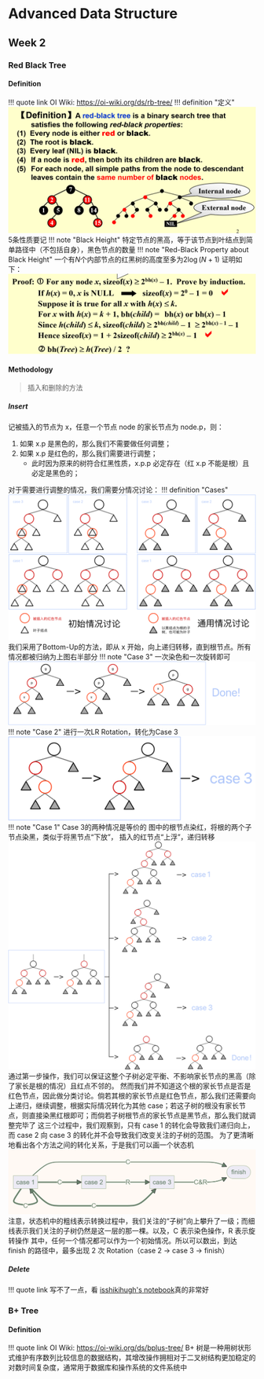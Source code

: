 # Advanced Data Structure
## Week 2

### Red Black Tree
#### Definition
!!! quote link
    OI Wiki: https://oi-wiki.org/ds/rb-tree/
!!! definition "定义"
    ![alt text](image-5.png)
    5条性质要记
    !!! note "Black Height"
        特定节点的黑高，等于该节点到叶结点到简单路径中（不包括自身），黑色节点的数量
    !!! note "Red-Black Property about Black Height"
        一个有$N$个内部节点的红黑树的高度至多为$2\log(N+1)$
        证明如下：
        ![alt text](image-6.png)
#### Methodology
> 插入和删除的方法
##### Insert
记被插入的节点为 x，任意一个节点 node 的家长节点为 node.p，则：

1. 如果 x.p 是黑色的，那么我们不需要做任何调整；
2. 如果 x.p 是红色的，那么我们需要进行调整；
    - 此时因为原来的树符合红黑性质，x.p.p 必定存在（红 x.p 不能是根）且必定是黑色的；

对于需要进行调整的情况，我们需要分情况讨论：
!!! definition "Cases"
    ![alt text](image-7.png)
    我们采用了Bottom-Up的方法，即从 x 开始，向上递归转移，直到根节点。所有情况都被归纳为上图右半部分
    !!! note "Case 3"
        一次染色和一次旋转即可
        ![alt text](image-8.png)
    !!! note "Case 2"
        进行一次LR Rotation，转化为Case 3
        ![alt text](image-9.png)
    !!! note "Case 1"
        Case 3的两种情况是等价的
        图中的根节点染红，将根的两个子节点染黑，类似于将黑节点“下放”， 插入的红节点“上浮”，递归转移
        ![alt text](image-10.png)
        通过第一步操作，我们可以保证这整个子树必定平衡、不影响家长节点的黑高（除了家长是根的情况）且红点不邻的。
        然而我们并不知道这个根的家长节点是否是红色节点，因此做分类讨论。倘若其根的家长节点是红色节点，那么我们还需要向上递归，继续调整，根据实际情况转化为其他 case；若这子树的根没有家长节点，则直接染黑红根即可；而倘若子树根节点的家长节点是黑节点，那么我们就调整完毕了
    这三个过程中，我们观察到，只有 case 1 的转化会导致我们递归向上，而 case 2 向 case 3 的转化并不会导致我们改变关注的子树的范围。
    为了更清晰地看出各个方法之间的转化关系，于是我们可以画一个状态机
    ![alt text](image-11.png)
    注意，状态机中的粗线表示转换过程中，我们关注的“子树”向上攀升了一级；而细线表示我们关注的子树仍然是这一层的那一棵。以及，C 表示染色操作，R 表示旋转操作
    其中，任何一个情况都可以作为一个初始情况。所以可以数出，到达 finish 的路径中，最多出现 2 次 Rotation（case 2 -> case 3 -> finish）
##### Delete
!!! quote link
    写不了一点，看 [isshikihugh's notebook](https://note.isshikih.top/cour_note/D2CX_AdvancedDataStructure/Lec02/#%E5%88%A0%E9%99%A4)真的非常好

### B+ Tree

#### Definition
!!! quote link
    OI Wiki: https://oi-wiki.org/ds/bplus-tree/
B+ 树是一种用树状形式维护有序数列比较信息的数据结构，其增改操作拥相对于二叉树结构更加稳定的对数时间复杂度，通常用于数据库和操作系统的文件系统中